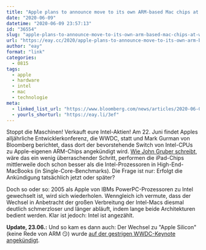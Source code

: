```yaml
---
title: "Apple plans to announce move to its own ARM-based Mac chips at WWDC"
date: "2020-06-09"
datetime: "2020-06-09 23:57:13"
id: "36554"
slug: "apple-plans-to-announce-move-to-its-own-arm-based-mac-chips-at-wwdc"
url: "https://eay.cc/2020/apple-plans-to-announce-move-to-its-own-arm-based-mac-chips-at-wwdc/"
author: "eay"
format: "link"
categories:
  - 0815
tags:
  - apple
  - hardware
  - intel
  - mac
  - technologie
meta:
  - linked_list_url: "https://www.bloomberg.com/news/articles/2020-06-09/apple-plans-to-announce-move-to-its-own-mac-chips-at-wwdc"
  - yourls_shorturl: "https://eay.li/3ef"
---
```


Stoppt die Maschinen! Verkauft eure Intel-Aktien! Am 22. Juni findet Apples alljährliche Entwicklerkonferenz, die WWDC, statt und Mark Gurman von Bloomberg berichtet, dass dort der bevorstehende Switch von Intel-CPUs zu Apple-eigenen ARM-Chips angekündigt wird. [Wie John Gruber schreibt](https://daringfireball.net/2020/06/on_apple_announcing_the_mac_arm_transition_at_wwdc), wäre das ein wenig überraschender Schritt, performen die iPad-Chips mittlerweile doch schon besser als die Intel-Prozessoren in High-End-MacBooks (in Single-Core-Benchmarks). Die Frage ist nur: Erfolgt die Ankündigung tatsächlich jetzt oder später?

Doch so oder so: 2005 als Apple von IBMs PowerPC-Prozessoren zu Intel gewechselt ist, wird sich wiederholen. Wenngleich ich vermute, dass der Wechsel in Anbetracht der großen Verbreitung der Intel-Macs diesmal deutlich schmerzloser und länger abläuft, indem lange beide Architekturen bedient werden. Klar ist jedoch: Intel ist angezählt.

**Update, 23.06.:** Und so kam es dann auch: Der Wechsel zu "Apple Silicon" (keine Rede von ARM 😏) wurde [auf der gestrigen WWDC-Keynote angekündigt](https://eay.cc/2020/wwdc-2020-keynote/).
